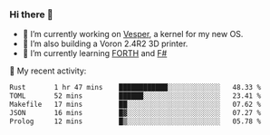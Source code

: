 ### Hi there 👋

<!--
**berkus/berkus** is a ✨ _special_ ✨ repository because its `README.md` (this file) appears on your GitHub profile.

Here are some ideas to get you started:

- 🔭 I’m currently working on ...
- 🌱 I’m currently learning ...
- 👯 I’m looking to collaborate on ...
- 🤔 I’m looking for help with ...
- 💬 Ask me about ...
- 📫 How to reach me: ...
- 😄 Pronouns: ...
- ⚡ Fun fact: ...
-->

- 🔭 I’m currently working on [Vesper](https://github.com/metta-systems/vesper), a kernel for my new OS.
- 🔭 I’m also building a Voron 2.4R2 3D printer.
- 🌱 I’m currently learning [FORTH](http://forth.com/starting-forth/) and [F#](https://fsharpforfunandprofit.com/)

💼 My recent activity:

<!--START_SECTION:waka-->

```txt
Rust       1 hr 47 mins    ████████████░░░░░░░░░░░░░   48.33 %
TOML       52 mins         ██████░░░░░░░░░░░░░░░░░░░   23.41 %
Makefile   17 mins         ██░░░░░░░░░░░░░░░░░░░░░░░   07.62 %
JSON       16 mins         █▓░░░░░░░░░░░░░░░░░░░░░░░   07.27 %
Prolog     12 mins         █▒░░░░░░░░░░░░░░░░░░░░░░░   05.78 %
```

<!--END_SECTION:waka-->
